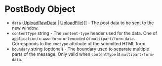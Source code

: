 # PostBody Object

* `data` ([UploadRawData](latest/api/structures/upload-raw-data.md) | [UploadFile](latest/api/structures/upload-file.md))[] - The post data to be sent to the
  new window.
* `contentType` string - The `content-type` header used for the data. One of
  `application/x-www-form-urlencoded` or `multipart/form-data`. Corresponds to
  the `enctype` attribute of the submitted HTML form.
* `boundary` string (optional) - The boundary used to separate multiple parts of
  the message. Only valid when `contentType` is `multipart/form-data`.
